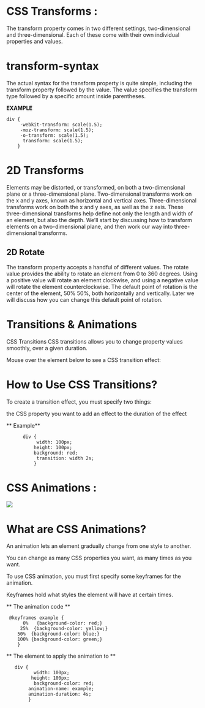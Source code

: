 # CSS Transforms :

The transform property comes in two different settings, two-dimensional and three-dimensional. Each of these come with their own individual properties and values. 

# transform-syntax
The actual syntax for the transform property is quite simple, including the transform property followed by the value. The value specifies the transform type followed by a specific amount inside parentheses.


**EXAMPLE**


    div {
         -webkit-transform: scale(1.5);
         -moz-transform: scale(1.5);
         -o-transform: scale(1.5);
          transform: scale(1.5);
        }


# 2D Transforms
Elements may be distorted, or transformed, on both a two-dimensional plane or a three-dimensional plane. Two-dimensional transforms work on the x and y axes, known as horizontal and vertical axes. Three-dimensional transforms work on both the x and y axes, as well as the z axis. These three-dimensional transforms help define not only the length and width of an element, but also the depth. We’ll start by discussing how to transform elements on a two-dimensional plane, and then work our way into three-dimensional transforms.


## 2D Rotate
The transform property accepts a handful of different values. The rotate value provides the ability to rotate an element from 0 to 360 degrees. Using a positive value will rotate an element clockwise, and using a negative value will rotate the element counterclockwise. The default point of rotation is the center of the element, 50% 50%, both horizontally and vertically. Later we will discuss how you can change this default point of rotation. 

# Transitions & Animations 

CSS Transitions
CSS transitions allows you to change property values smoothly, over a given duration.

 Mouse over the element below to see a CSS transition effect:



# How to Use CSS Transitions?
To create a transition effect, you must specify two things:

the CSS property you want to add an effect to
the duration of the effect

** Example** 

          div {
               width: 100px;
              height: 100px;
              background: red;
               transition: width 2s;
              }


# CSS Animations :

![](https://miro.medium.com/max/1000/0*z-NzK5spBWCM5gp_.jpg)

# What are CSS Animations?
An animation lets an element gradually change from one style to another.

You can change as many CSS properties you want, as many times as you want.

To use CSS animation, you must first specify some keyframes for the animation.

Keyframes hold what styles the element will have at certain times.

** The animation code **


     @keyframes example {
          0%   {background-color: red;}
         25%  {background-color: yellow;}
        50%  {background-color: blue;}
        100% {background-color: green;}
        }

** The element to apply the animation to **

       div {
              width: 100px;
             height: 100px;
              background-color: red;
            animation-name: example;
            animation-duration: 4s;
            }

